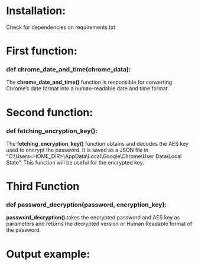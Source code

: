 # Installation:
Check for dependencies on requirements.txt

# First function:
### def chrome_date_and_time(chrome_data):
The **chrome_date_and_time()** function is responsible for converting Chrome’s date format into a human-readable date and time format.

# Second function:
### def fetching_encryption_key():
The **fetching_encryption_key()** function obtains and decodes the AES key used to encrypt the password. It is saved as a JSON file in “C:\Users\<HOME_DIR>\AppData\Local\Google\Chrome\User Data\Local State”. This function will be useful for the encrypted key.

# Third Function
### def password_decryption(password, encryption_key):
**password_decryption()** takes the encrypted password and AES key as parameters and returns the decrypted version or Human Readable format of the password.

# Output example:
